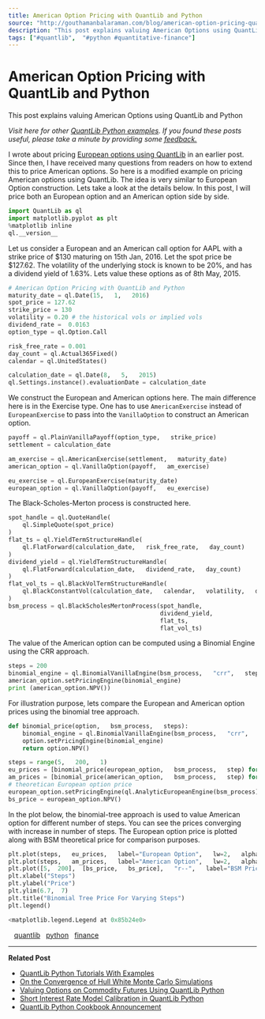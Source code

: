 ```yaml
---
title: American Option Pricing with QuantLib and Python
source: "http://gouthamanbalaraman.com/blog/american-option-pricing-quantlib-python.html"
description: "This post explains valuing American Options using QuantLib and Python"
tags: ["#quantlib",  "#python #quantitative-finance"]
---
```


# American Option Pricing with QuantLib and Python

This post explains valuing American Options using QuantLib and Python

*Visit here for other [QuantLib Python examples](http://gouthamanbalaraman.com/blog/quantlib-python-tutorials-with-examples.html). If you found these posts useful,  please take a minute by providing some [feedback.](https://docs.google.com/forms/d/e/1FAIpQLSdFdJ768HKmIyJmaVRHBUJNY5NyQl6vr0GZvSkx-bUfIloNZA/viewform)*

I wrote about pricing [European options using QuantLib](http://gouthamanbalaraman.com/blog/european-option-binomial-tree-quantlib-python.html) in an earlier post. Since then,  I have received many questions from readers on how to extend this to price American options. So here is a modified example on pricing American options using QuantLib. The idea is very similar to European Option construction. Lets take a look at the details below. In this post,  I will price both an European option and an American option side by side.

```python
import QuantLib as ql 
import matplotlib.pyplot as plt
%matplotlib inline
ql.__version__
```

Let us consider a European and an American call option for AAPL with a strike price of $130 maturing on 15th Jan,   2016. Let the spot price be $127.62. The volatility of the underlying stock is known to be 20%,  and has a dividend yield of 1.63%. Lets value these options as of 8th May,  2015.

```python
# American Option Pricing with QuantLib and Python
maturity_date = ql.Date(15,   1,   2016)
spot_price = 127.62
strike_price = 130
volatility = 0.20 # the historical vols or implied vols
dividend_rate =  0.0163
option_type = ql.Option.Call

risk_free_rate = 0.001
day_count = ql.Actual365Fixed()
calendar = ql.UnitedStates()

calculation_date = ql.Date(8,   5,   2015)
ql.Settings.instance().evaluationDate = calculation_date
```

We construct the European and American options here. The main difference here is in the Exercise type. One has to use `AmericanExercise` instead of `EuropeanExercise` to pass into the `VanillaOption` to construct an American option.

```python
payoff = ql.PlainVanillaPayoff(option_type,   strike_price)
settlement = calculation_date

am_exercise = ql.AmericanExercise(settlement,   maturity_date)
american_option = ql.VanillaOption(payoff,   am_exercise)

eu_exercise = ql.EuropeanExercise(maturity_date)
european_option = ql.VanillaOption(payoff,   eu_exercise)
```

The Black-Scholes-Merton process is constructed here.

```python
spot_handle = ql.QuoteHandle(
    ql.SimpleQuote(spot_price)
)
flat_ts = ql.YieldTermStructureHandle(
    ql.FlatForward(calculation_date,   risk_free_rate,   day_count)
)
dividend_yield = ql.YieldTermStructureHandle(
    ql.FlatForward(calculation_date,   dividend_rate,   day_count)
)
flat_vol_ts = ql.BlackVolTermStructureHandle(
    ql.BlackConstantVol(calculation_date,   calendar,   volatility,   day_count)
)
bsm_process = ql.BlackScholesMertonProcess(spot_handle,   
                                           dividend_yield,   
                                           flat_ts,   
                                           flat_vol_ts)
```

The value of the American option can be computed using a Binomial Engine using the CRR approach.

```python
steps = 200
binomial_engine = ql.BinomialVanillaEngine(bsm_process,   "crr",   steps)
american_option.setPricingEngine(binomial_engine)
print (american_option.NPV())
```

For illustration purpose,  lets compare the European and American option prices using the binomial tree approach.

```python
def binomial_price(option,   bsm_process,   steps):
    binomial_engine = ql.BinomialVanillaEngine(bsm_process,   "crr",   steps)
    option.setPricingEngine(binomial_engine)
    return option.NPV()

steps = range(5,   200,   1)
eu_prices = [binomial_price(european_option,   bsm_process,   step) for step in steps]
am_prices = [binomial_price(american_option,   bsm_process,   step) for step in steps]
# theoretican European option price
european_option.setPricingEngine(ql.AnalyticEuropeanEngine(bsm_process))
bs_price = european_option.NPV()
```

In the plot below,  the binomial-tree approach is used to value American option for different number of steps. You can see the prices converging with increase in number of steps. The European option price is plotted along with BSM theoretical price for comparison purposes.

```python
plt.plot(steps,   eu_prices,   label="European Option",   lw=2,   alpha=0.6)
plt.plot(steps,   am_prices,   label="American Option",   lw=2,   alpha=0.6)
plt.plot([5,  200],  [bs_price,   bs_price],   "r--",   label="BSM Price",   lw=2,   alpha=0.6)
plt.xlabel("Steps")
plt.ylabel("Price")
plt.ylim(6.7,  7)
plt.title("Binomial Tree Price For Varying Steps")
plt.legend()
```

```python
<matplotlib.legend.Legend at 0x85b24e0>
```

   [quantlib](http://gouthamanbalaraman.com/tag/quantlib.html)   [python](http://gouthamanbalaraman.com/tag/python.html)   [finance](http://gouthamanbalaraman.com/tag/finance.html)

---

**Related Post**

- [QuantLib Python Tutorials With Examples](http://gouthamanbalaraman.com/blog/quantlib-python-tutorials-with-examples.html)
- [On the Convergence of Hull White Monte Carlo Simulations](http://gouthamanbalaraman.com/blog/hull-white-simulation-monte-carlo-convergence.html)
- [Valuing Options on Commodity Futures Using QuantLib Python](http://gouthamanbalaraman.com/blog/value-options-commodity-futures-black-formula-quantlib-python.html)
- [Short Interest Rate Model Calibration in QuantLib Python](http://gouthamanbalaraman.com/blog/short-interest-rate-model-calibration-quantlib.html)
- [QuantLib Python Cookbook Announcement](http://gouthamanbalaraman.com/blog/quantlib-python-cookbook-announcement.html)

